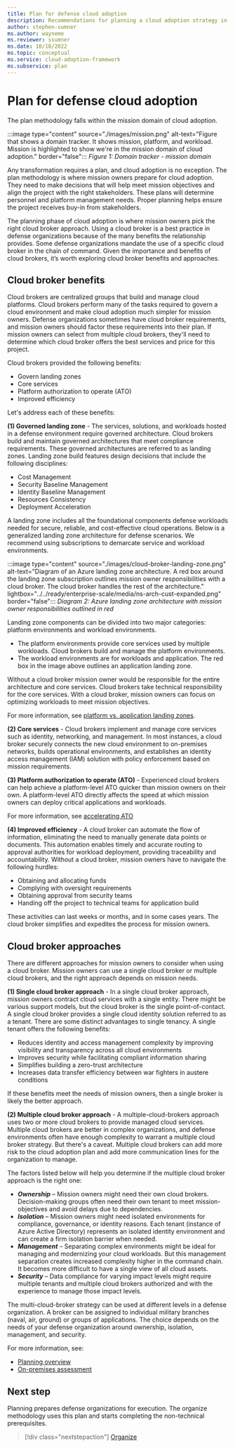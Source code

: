 ```yaml
---
title: Plan for defense cloud adoption
description: Recommendations for planning a cloud adoption strategy in a defense organization
author: stephen-sumner
ms.author: wayneme
ms.reviewer: ssumner
ms.date: 10/18/2022
ms.topic: conceptual
ms.service: cloud-adoption-framework
ms.subservice: plan
---
```

# Plan for defense cloud adoption

The plan methodology falls within the mission domain of cloud adoption.

:::image type="content" source="./images/mission.png" alt-text="Figure that shows a domain tracker. It shows mission, platform, and workload. Mission is highlighted to show we're in the mission domain of cloud adoption." border="false":::
*Figure 1: Domain tracker - mission domain*

Any transformation requires a plan, and cloud adoption is no exception. The plan methodology is where mission owners prepare for cloud adoption. They need to make decisions that will help meet mission objectives and align the project with the right stakeholders. These plans will determine personnel and platform management needs. Proper planning helps ensure the project receives buy-in from stakeholders.

The planning phase of cloud adoption is where mission owners pick the right cloud broker approach. Using a cloud broker is a best practice in defense organizations because of the many benefits the relationship provides. Some defense organizations mandate the use of a specific cloud broker in the chain of command. Given the importance and benefits of cloud brokers, it’s worth exploring cloud broker benefits and approaches.

## Cloud broker benefits

Cloud brokers are centralized groups that build and manage cloud platforms. Cloud brokers perform many of the tasks required to govern a cloud environment and make cloud adoption much simpler for mission owners. Defense organizations sometimes have cloud broker requirements, and mission owners should factor these requirements into their plan. If mission owners can select from multiple cloud brokers, they'll need to determine which cloud broker offers the best services and price for this project.

Cloud brokers provided the following benefits:

- Govern landing zones
- Core services
- Platform authorization to operate (ATO)
- Improved efficiency

Let's address each of these benefits:

**(1) Governed landing zone** - The services, solutions, and workloads hosted in a defense environment require governed architecture. Cloud brokers build and maintain governed architectures that meet compliance requirements. These governed architectures are referred to as landing zones. Landing zone build features design decisions that include the following disciplines:

- Cost Management
- Security Baseline Management
- Identity Baseline Management
- Resources Consistency
- Deployment Acceleration

A landing zone includes all the foundational components defense workloads needed for secure, reliable, and cost-effective cloud operations. Below is a generalized landing zone architecture for defense scenarios. We recommend using subscriptions to demarcate service and workload environments.

:::image type="content" source="./images/cloud-broker-landing-zone.png" alt-text="Diagram of an Azure landing zone architecture. A red box around the landing zone subscription outlines mission owner responsibilities with a cloud broker. The cloud broker handles the rest of the architecture." lightbox="../../ready/enterprise-scale/media/ns-arch-cust-expanded.png" border="false":::
*Diagram 2: Azure landing zone architecture with mission owner responsibilities outlined in red*

Landing zone components can be divided into two major categories: platform environments and workload environments.

- The platform environments provide core services used by multiple workloads. Cloud brokers build and manage the platform environments.
- The workload environments are for workloads and application. The red box in the image above outlines an application landing zone.

Without a cloud broker mission owner would be responsible for the entire architecture and core services. Cloud brokers take technical responsibility for the core services. With a cloud broker, mission owners can focus on optimizing workloads to meet mission objectives.

For more information, see [platform vs. application landing zones](/azure/cloud-adoption-framework/ready/landing-zone/#platform-vs-application-landing-zones).

**(2) Core services** - Cloud brokers implement and manage core services such as identity, networking, and management. In most instances, a cloud broker securely connects the new cloud environment to on-premises networks, builds operational environments, and establishes an identity access management (IAM) solution with policy enforcement based on mission requirements.

**(3) Platform authorization to operate (ATO)** - Experienced cloud brokers can help achieve a platform-level ATO quicker than mission owners on their own. A platform-level ATO directly affects the speed at which mission owners can deploy critical applications and workloads.

For more information, see [accelerating ATO](/azure/azure-government/compliance/documentation-accelerate-compliance)

**(4) Improved efficiency** - A cloud broker can automate the flow of information, eliminating the need to manually generate data points or documents. This automation enables timely and accurate routing to approval authorities for workload deployment, providing traceability and accountability. Without a cloud broker, mission owners have to navigate the following hurdles:

- Obtaining and allocating funds
- Complying with oversight requirements
- Obtaining approval from security teams
- Handing off the project to technical teams for application build

These activities can last weeks or months, and in some cases years. The cloud broker simplifies and expedites the process for mission owners.

## Cloud broker approaches

There are different approaches for mission owners to consider when using a cloud broker. Mission owners can use a single cloud broker or multiple cloud brokers, and the right approach depends on mission needs.

**(1) Single cloud broker approach** - In a single cloud broker approach, mission owners contract cloud services with a single entity. There might be various support models, but the cloud broker is the single point-of-contact. A single cloud broker provides a single cloud identity solution referred to as a tenant. There are some distinct advantages to single tenancy. A single tenant offers the following benefits:

- Reduces identity and access management complexity by improving visibility and transparency across all cloud environments
- Improves security while facilitating compliant information sharing
- Simplifies building a zero-trust architecture
- Increases data transfer efficiency between war fighters in austere conditions

If these benefits meet the needs of mission owners, then a single broker is likely the better approach.

**(2) Multiple cloud broker approach** - A multiple-cloud-brokers approach uses two or more cloud brokers to provide managed cloud services. Multiple cloud brokers are better in complex organizations, and defense environments often have enough complexity to warrant a multiple cloud broker strategy. But there's a caveat. Multiple cloud brokers can add more risk to the cloud adoption plan and add more communication lines for the organization to manage.

The factors listed below will help you determine if the multiple cloud broker approach is the right one:

- ***Ownership*** – Mission owners might need their own cloud brokers. Decision-making groups often need their own tenant to meet mission-objectives and avoid delays due to dependencies.
- ***Isolation*** – Mission owners might need isolated environments for compliance, governance, or identity reasons. Each tenant (instance of Azure Active Directory) represents an isolated identity environment and can create a firm isolation barrier when needed.
- ***Management*** – Separating complex environments might be ideal for managing and modernizing your cloud workloads. But this management separation creates increased complexity higher in the command chain. It becomes more difficult to have a single view of all cloud assets.
- ***Security*** – Data compliance for varying impact levels might require multiple tenants and multiple cloud brokers authorized and with the experience to manage those impact levels.

The multi-cloud-broker strategy can be used at different levels in a defense organization. A broker can be assigned to individual military branches (naval, air, ground) or groups of applications. The choice depends on the needs of your defense organization around ownership, isolation, management, and security.

For more information, see:

- [Planning overview](/azure/cloud-adoption-framework/plan/plan-intro)
- [On-premises assessment](/azure/cloud-adoption-framework/plan/contoso-migration-assessment)

## Next step

Planning prepares defense organizations for execution. The organize methodology uses this plan and starts completing the non-technical prerequisites.

> [!div class="nextstepaction"]
> [Organize](organize.md)
